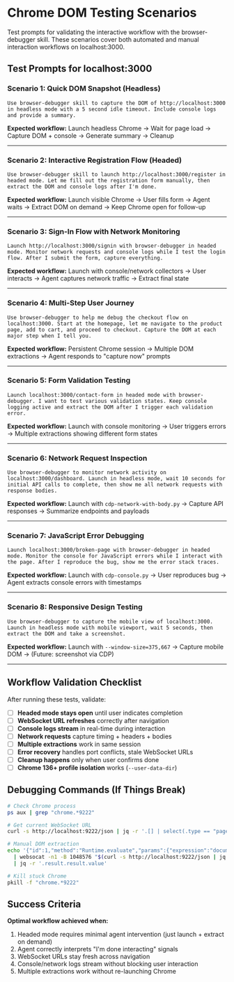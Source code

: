 # Chrome DOM Testing Scenarios

Test prompts for validating the interactive workflow with the browser-debugger skill. These scenarios cover both automated and manual interaction workflows on localhost:3000.

## Test Prompts for localhost:3000

### Scenario 1: Quick DOM Snapshot (Headless)
```
Use browser-debugger skill to capture the DOM of http://localhost:3000 in headless mode with a 5 second idle timeout. Include console logs and provide a summary.
```

**Expected workflow:** Launch headless Chrome → Wait for page load → Capture DOM + console → Generate summary → Cleanup

---

### Scenario 2: Interactive Registration Flow (Headed)
```
Use browser-debugger skill to launch http://localhost:3000/register in headed mode. Let me fill out the registration form manually, then extract the DOM and console logs after I'm done.
```

**Expected workflow:** Launch visible Chrome → User fills form → Agent waits → Extract DOM on demand → Keep Chrome open for follow-up

---

### Scenario 3: Sign-In Flow with Network Monitoring
```
Launch http://localhost:3000/signin with browser-debugger in headed mode. Monitor network requests and console logs while I test the login flow. After I submit the form, capture everything.
```

**Expected workflow:** Launch with console/network collectors → User interacts → Agent captures network traffic → Extract final state

---

### Scenario 4: Multi-Step User Journey
```
Use browser-debugger to help me debug the checkout flow on localhost:3000. Start at the homepage, let me navigate to the product page, add to cart, and proceed to checkout. Capture the DOM at each major step when I tell you.
```

**Expected workflow:** Persistent Chrome session → Multiple DOM extractions → Agent responds to "capture now" prompts

---

### Scenario 5: Form Validation Testing
```
Launch localhost:3000/contact-form in headed mode with browser-debugger. I want to test various validation states. Keep console logging active and extract the DOM after I trigger each validation error.
```

**Expected workflow:** Launch with console monitoring → User triggers errors → Multiple extractions showing different form states

---

### Scenario 6: Network Request Inspection
```
Use browser-debugger to monitor network activity on localhost:3000/dashboard. Launch in headless mode, wait 10 seconds for initial API calls to complete, then show me all network requests with response bodies.
```

**Expected workflow:** Launch with `cdp-network-with-body.py` → Capture API responses → Summarize endpoints and payloads

---

### Scenario 7: JavaScript Error Debugging
```
Launch localhost:3000/broken-page with browser-debugger in headed mode. Monitor the console for JavaScript errors while I interact with the page. After I reproduce the bug, show me the error stack traces.
```

**Expected workflow:** Launch with `cdp-console.py` → User reproduces bug → Agent extracts console errors with timestamps

---

### Scenario 8: Responsive Design Testing
```
Use browser-debugger to capture the mobile view of localhost:3000. Launch in headless mode with mobile viewport, wait 5 seconds, then extract the DOM and take a screenshot.
```

**Expected workflow:** Launch with `--window-size=375,667` → Capture mobile DOM → (Future: screenshot via CDP)

---

## Workflow Validation Checklist

After running these tests, validate:

- [ ] **Headed mode stays open** until user indicates completion
- [ ] **WebSocket URL refreshes** correctly after navigation
- [ ] **Console logs stream** in real-time during interaction
- [ ] **Network requests** capture timing + headers + bodies
- [ ] **Multiple extractions** work in same session
- [ ] **Error recovery** handles port conflicts, stale WebSocket URLs
- [ ] **Cleanup happens** only when user confirms done
- [ ] **Chrome 136+ profile isolation** works (`--user-data-dir`)

## Debugging Commands (If Things Break)

```bash
# Check Chrome process
ps aux | grep "chrome.*9222"

# Get current WebSocket URL
curl -s http://localhost:9222/json | jq -r '.[] | select(.type == "page") | .webSocketDebuggerUrl'

# Manual DOM extraction
echo '{"id":1,"method":"Runtime.evaluate","params":{"expression":"document.documentElement.outerHTML","returnByValue":true}}' \
  | websocat -n1 -B 1048576 "$(curl -s http://localhost:9222/json | jq -r '.[0].webSocketDebuggerUrl')" \
  | jq -r '.result.result.value'

# Kill stuck Chrome
pkill -f "chrome.*9222"
```

## Success Criteria

**Optimal workflow achieved when:**
1. Headed mode requires minimal agent intervention (just launch + extract on demand)
2. Agent correctly interprets "I'm done interacting" signals
3. WebSocket URLs stay fresh across navigation
4. Console/network logs stream without blocking user interaction
5. Multiple extractions work without re-launching Chrome
